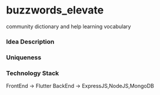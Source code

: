 # buzzwords_elevate
community dictionary and help learning vocabulary

### Idea Description


### Uniqueness


### Technology Stack

FrontEnd -> Flutter
BackEnd -> ExpressJS,NodeJS,MongoDB


